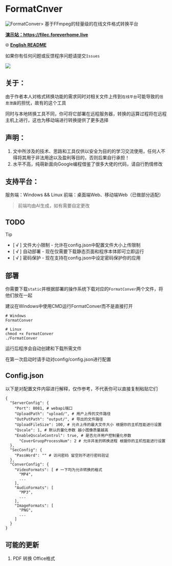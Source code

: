 # FormatCnver
![FormatConver](https://socialify.git.ci/Mangofang/FormatConver/image?custom_description=%E7%AE%80%E5%8D%95%E3%80%81%E5%BF%AB%E9%80%9F%E3%80%81%E8%BD%BB%E9%87%8F%E7%BA%A7%E7%9A%84FFmpeg%E5%9C%A8%E7%BA%BF%E6%96%87%E4%BB%B6%E8%BD%AC%E6%8D%A2%E5%B9%B3%E5%8F%B0&description=1&font=Inter&forks=1&issues=1&logo=https%3A%2F%2Fforeverhome.live%2Ffile%2FFormatConverLogo.png&name=1&owner=1&pattern=Floating+Cogs&stargazers=1&theme=Dark)> 基于FFmpeg的轻量级的在线文件格式转换平台

**<a href="https://filec.foreverhome.live">演示站：https://filec.foreverhome.live</a>**

🌐 **[English README](README_EN.md)**

如果你有任何问题或反馈程序问题请提交`Issues`

<img src="https://github.com/user-attachments/assets/488e204d-47c6-4e0d-a200-48460fad175c" />

## 关于：
由于作者本人对格式转换功能的需求同时对相关文件上传到`在线平台`可能导致的`信息泄露`的担忧，故有的这个工具

同时与本地转换工具不同，你可将它部署在远程服务器，转换的运算过程将在远程主机上进行，这也为移动端进行转换提供了更多选择

## 声明：
1. 文中所涉及的技术、思路和工具仅供以安全为目的的学习交流使用，任何人不得将其用于非法用途以及盈利等目的，否则后果自行承担！
2. 水平不高，纯萌新面向Google编程借鉴了很多大佬的代码，请自行酌情修改

## 支持平台：
服务端：Windows && Linux
前端：桌面端Web、移动端Web（已做部分适配）

> 前端均由AI生成，如有需要自定更改

## TODO

> [!TIP]
>
> - [ √ ] 文件大小限制 - 允许在config.json中配置文件大小上传限制
> - [ √ ] 自动部署 - 现在仅需要下载静态页面和程序本体即可立即运行
> - [ √ ] 密码保护 - 现在支持在config.json中设定密码保护你的应用

## 部署

你需要下载`static`并根据部署的操作系统下载对应的`FormatConver`两个文件，将他们放在一起

建议在Windows中使用CMD运行FormatConver而不是直接打开
```
# Windows
FormatConver

# Linux
chmod +x FormatConver
./FormatConver
```
运行后程序会自动创建和下载所需文件

在第一次启动时请手动对config/config.json进行配置

## Config.json

以下是对配置文件内容进行解释，仅作参考，不代表你可以直接复制粘贴它们
```
{
  "ServerConfig": {
    "Port": 8081, # webapi端口
    "UploadPath": "upload/", # 用户上传的文件路径
    "OutPutPath": "output/", # 导出的文件路径
    "UploadFileSize": 100, # 允许上传的最大文件大小 根据你的主机性能进行设置
    "Qscale": 1, # 默认的量化参数 越小图像质量越高
    "EnableQscaleControl": true, # 是否允许用户控制量化参数
	  "CoverGruopProcessNum": 2 # 允许并发的转换进程 根据你的主机性能进行设置
  },
  "SecConfig": {
    "PassWord": "" # 访问密码 留空则不进行密码验证
  },
  "ConverConfig": {
    "VideoFormats": [ # 一下均为允许转换的格式
      "MP4",
      ...
    ],
    "AudioFormats": [
      "MP3",
      ...
    ],
    "ImageFormats": [
      "PNG",
      ...
    ]
  }
}
```

## 可能的更新
1. PDF 转换 Office格式
